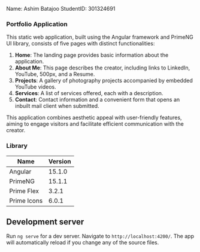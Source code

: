 Name: Ashim Batajoo
StudentID: 301324691

### Portfolio Application
This static web application, built using the Angular framework and PrimeNG UI library, consists of five pages with distinct functionalities:

1. **Home**: The landing page provides basic information about the application.
2. **About Me**: This page describes the creator, including links to LinkedIn, YouTube, 500px, and a Resume.
3. **Projects**: A gallery of photography projects accompanied by embedded YouTube videos.
4. **Services**: A list of services offered, each with a description.
5. **Contact**: Contact information and a convenient form that opens an inbuilt mail client when submitted.

This application combines aesthetic appeal with user-friendly features, aiming to engage visitors and facilitate efficient communication with the creator.

### Library
                    
Name | Version
------------- | -------------
Angular  | 15.1.0
PrimeNG  | 15.1.1
Prime Flex  | 3.2.1
Prime Icons  | 6.0.1

## Development server

Run `ng serve` for a dev server. Navigate to `http://localhost:4200/`. The app will automatically reload if you change any of the source files.
